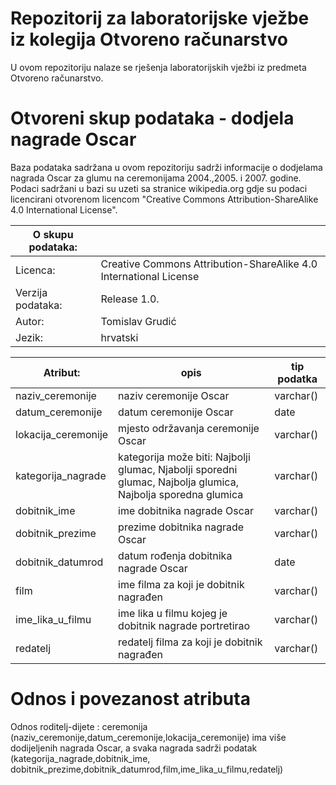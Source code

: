 # Repozitorij za laboratorijske vježbe iz kolegija Otvoreno računarstvo
U ovom repozitoriju nalaze se rješenja laboratorijskih vježbi iz predmeta Otvoreno računarstvo.
# Otvoreni skup podataka - dodjela nagrade Oscar
Baza podataka sadržana u ovom repozitoriju sadrži informacije o dodjelama nagrada Oscar za glumu  na ceremonijama 2004.,2005. i 2007. godine.
Podaci sadržani u bazi su uzeti sa stranice wikipedia.org gdje su podaci licencirani otvorenom licencom "Creative Commons Attribution-ShareAlike 4.0 International License".

|O skupu podataka: | |
|---- | ----|
|Licenca: | Creative Commons Attribution-ShareAlike 4.0 International License|
|Verzija podataka: |Release 1.0.|
|Autor: |Tomislav Grudić|
|Jezik: | hrvatski|

|Atribut:| opis| tip podatka |
|---|----|----|
|naziv_ceremonije| naziv ceremonije Oscar | varchar() |
|datum_ceremonije| datum ceremonije Oscar |  date |
|lokacija_ceremonije| mjesto održavanja ceremonije Oscar | varchar() |
|kategorija_nagrade| kategorija može biti: Najbolji glumac, Njabolji sporedni glumac, Najbolja glumica, Najbolja sporedna glumica | varchar() |
|dobitnik_ime| ime dobitnika nagrade Oscar | varchar() |
|dobitnik_prezime| prezime dobitnika nagrade Oscar | varchar() |
|dobitnik_datumrod|  datum rođenja dobitnika nagrade Oscar| date |
|film|ime filma za koji je dobitnik nagrađen| varchar() |
|ime_lika_u_filmu| ime lika u filmu kojeg je dobitnik nagrade portretirao | varchar() |
|redatelj| redatelj filma za koji je dobitnik nagrađen | varchar() |

# Odnos i povezanost atributa
Odnos roditelj-dijete : ceremonija (naziv_ceremonije,datum_ceremonije,lokacija_ceremonije) ima više dodijeljenih nagrada Oscar, a svaka nagrada sadrži podatak (kategorija_nagrade,dobitnik_ime, dobitnik_prezime,dobitnik_datumrod,film,ime_lika_u_filmu,redatelj)

